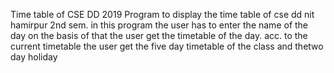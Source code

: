 Time table of CSE DD 2019
Program to display the time table of cse dd nit hamirpur 2nd sem.
in this program the user has to enter the name of the day on the basis of that the user get the timetable of the day.
acc. to the current timetable the user get the five day timetable of the class and thetwo day holiday
